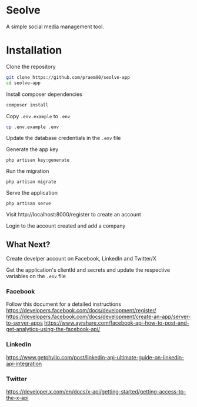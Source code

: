 # Seolve

A simple social media management tool.

# Installation

Clone the repository
```sh
git clone https://github.com/praem90/seolve-app
cd seolve-app
```

Install composer dependencies
```sh
composer install
```

Copy `.env.example` to `.env`
```sh
cp .env.example .env
```

Update the database credentials in the `.env` file

Generate the app key
```
php artisan key:generate
```

Run the migration
```
php artisan migrate
```

Serve the application
```
php artisan serve
```

Visit http://localhost:8000/register to create an account

Login to the account created and add a company

## What Next?

Create develper account on Facebook, LinkedIn and Twitter/X

Get the application's clientId and secrets and update the respective
variables on the `.env` file

### Facebook

Follow this document for a detailed instructions
https://developers.facebook.com/docs/development/register/
https://developers.facebook.com/docs/development/create-an-app/server-to-server-apps
https://www.ayrshare.com/facebook-api-how-to-post-and-get-analytics-using-the-facebook-api/

### LinkedIn
https://www.getphyllo.com/post/linkedin-api-ultimate-guide-on-linkedin-api-integration

### Twitter
https://developer.x.com/en/docs/x-api/getting-started/getting-access-to-the-x-api
